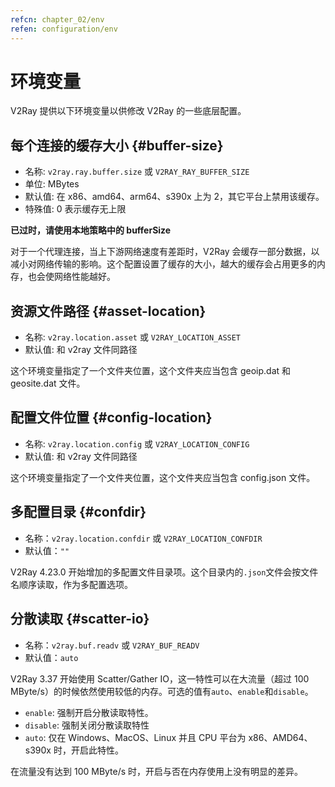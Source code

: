 ```yaml
---
refcn: chapter_02/env
refen: configuration/env
---
```


# 环境变量

V2Ray 提供以下环境变量以供修改 V2Ray 的一些底层配置。

## 每个连接的缓存大小 {#buffer-size}

* 名称: `v2ray.ray.buffer.size` 或 `V2RAY_RAY_BUFFER_SIZE`
* 单位: MBytes
* 默认值: 在 x86、amd64、arm64、s390x 上为 2，其它平台上禁用该缓存。
* 特殊值: 0 表示缓存无上限

**已过时，请使用本地策略中的 bufferSize**

对于一个代理连接，当上下游网络速度有差距时，V2Ray 会缓存一部分数据，以减小对网络传输的影响。这个配置设置了缓存的大小，越大的缓存会占用更多的内存，也会使网络性能越好。

## 资源文件路径 {#asset-location}

* 名称: `v2ray.location.asset` 或 `V2RAY_LOCATION_ASSET`
* 默认值: 和 v2ray 文件同路径

这个环境变量指定了一个文件夹位置，这个文件夹应当包含 geoip.dat 和 geosite.dat 文件。

## 配置文件位置 {#config-location}

* 名称: `v2ray.location.config` 或 `V2RAY_LOCATION_CONFIG`
* 默认值: 和 v2ray 文件同路径

这个环境变量指定了一个文件夹位置，这个文件夹应当包含 config.json 文件。

## 多配置目录 {#confdir}

* 名称：`v2ray.location.confdir` 或 `V2RAY_LOCATION_CONFDIR`
* 默认值：`""`

V2Ray 4.23.0 开始增加的多配置文件目录项。这个目录内的`.json`文件会按文件名顺序读取，作为多配置选项。

## 分散读取 {#scatter-io}

* 名称：`v2ray.buf.readv` 或 `V2RAY_BUF_READV`
* 默认值：`auto`

V2Ray 3.37 开始使用 Scatter/Gather IO，这一特性可以在大流量（超过 100 MByte/s）的时候依然使用较低的内存。可选的值有`auto`、`enable`和`disable`。

* `enable`: 强制开启分散读取特性。
* `disable`: 强制关闭分散读取特性
* `auto`: 仅在 Windows、MacOS、Linux 并且 CPU 平台为 x86、AMD64、s390x 时，开启此特性。

在流量没有达到 100 MByte/s 时，开启与否在内存使用上没有明显的差异。
